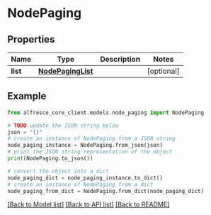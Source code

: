 # NodePaging


## Properties

Name | Type | Description | Notes
------------ | ------------- | ------------- | -------------
**list** | [**NodePagingList**](NodePagingList.md) |  | [optional] 

## Example

```python
from alfresco_core_client.models.node_paging import NodePaging

# TODO update the JSON string below
json = "{}"
# create an instance of NodePaging from a JSON string
node_paging_instance = NodePaging.from_json(json)
# print the JSON string representation of the object
print(NodePaging.to_json())

# convert the object into a dict
node_paging_dict = node_paging_instance.to_dict()
# create an instance of NodePaging from a dict
node_paging_from_dict = NodePaging.from_dict(node_paging_dict)
```
[[Back to Model list]](../README.md#documentation-for-models) [[Back to API list]](../README.md#documentation-for-api-endpoints) [[Back to README]](../README.md)


